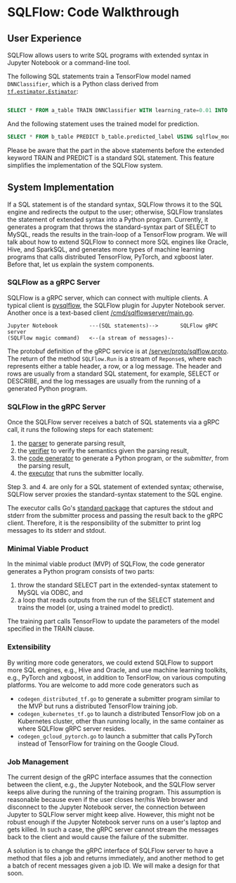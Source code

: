 # SQLFlow: Code Walkthrough

## User Experience

SQLFlow allows users to write SQL programs with extended syntax in Jupyter Notebook or a command-line tool.

The following SQL statements train a TensorFlow model named `DNNClassifier`, which is a Python class derived from [`tf.estimator.Estimator`](https://www.tensorflow.org/api_docs/python/tf/estimator/Estimator):

```sql

SELECT * FROM a_table TRAIN DNNClassifier WITH learning_rate=0.01 INTO sqlflow_models.my_model;
```

And the following statement uses the trained model for prediction.

```sql
SELECT * FROM b_table PREDICT b_table.predicted_label USING sqlflow_models.my_model;
```

Please be aware that the part in the above statements before the extended keyword TRAIN and PREDICT is a standard SQL statement. This feature simplifies the implementation of the SQLFlow system.

## System Implementation

If a SQL statement is of the standard syntax, SQLFlow throws it to the SQL engine and redirects the output to the user; otherwise, SQLFlow translates the statement of extended syntax into a Python program.  Currently, it generates a program that throws the standard-syntax part of SELECT to MySQL, reads the results in the train-loop of a TensorFlow program.  We will talk about how to extend SQLFlow to connect more SQL engines like Oracle, Hive, and SparkSQL, and generates more types of machine learning programs that calls distributed TensorFlow, PyTorch, and xgboost later. Before that, let us explain the system components.

### SQLFlow as a gRPC Server

SQLFlow is a gRPC server, which can connect with multiple clients.  A typical client is [pysqlflow](https://github.com/sql-machine-learning/pysqlflow), the SQLFlow plugin for Jupyter Notebook server.  Another once is a text-based client [/cmd/sqlflowserver/main.go](https://github.com/sql-machine-learning/sqlflow/tree/develop/cmd/sqlflowserver/main.go).

```
Jupyter Notebook          ---(SQL statements)-->       SQLFlow gRPC server
(SQLFlow magic command)   <--(a stream of messages)--
```

The protobuf definition of the gRPC service is at [/server/proto/sqlflow.proto](https://github.com/sql-machine-learning/sqlflow/tree/develop/pkg/server/proto/sqlflow.proto).  The return of the method `SQLFlow.Run` is a stream of `Reponse`s, where each represents either a table header, a row, or a log message.  The header and rows are usually from a standard SQL statement, for example, SELECT or DESCRIBE, and the log messages are usually from the running of a generated Python program.

### SQLFlow in the gRPC Server

Once the SQLFlow server receives a batch of SQL statements via a gRPC call, it runs the following steps for each statement:

1. the [parser](https://github.com/sql-machine-learning/sqlflow/tree/develop/pkg/sql/sql.y) to generate parsing result,
2. the [verifier](https://github.com/sql-machine-learning/sqlflow/tree/develop/pkg/sql/verifier.go) to verify the semantics given the parsing result,
3. the [code generator](https://github.com/sql-machine-learning/sqlflow/tree/pkg/develop/sql/codegen.go) to generate a Python program, or the *submitter*, from the parsing result,
4. the [executor](https://github.com/sql-machine-learning/sqlflow/tree/develop/pkg/sql/executor.go) that runs the submitter locally.

Step 3. and 4. are only for a SQL statement of extended syntax; otherwise, SQLFlow server proxies the standard-syntax statement to the SQL engine.

The executor calls Go's [standard package](https://godoc.org/os/exec) that captures the stdout and stderr from the submitter process and passing the result back to the gRPC client.  Therefore, it is the responsibility of the submitter to print log messages to its stderr and stdout.

### Minimal Viable Product

In the minimal viable product (MVP) of SQLFlow, the code generator generates a Python program consists of two parts:

1. throw the standard SELECT part in the extended-syntax statement to MySQL via ODBC, and
1. a loop that reads outputs from the run of the SELECT statement and trains the model (or, using a trained model to predict).

The training part calls TensorFlow to update the parameters of the model specified in the TRAIN clause.

### Extensibility

By writing more code generators, we could extend SQLFlow to support more SQL engines, e.g., Hive and Oracle, and use machine learning toolkits, e.g., PyTorch and xgboost, in addition to TensorFlow, on various computing platforms.  You are welcome to add more code generators such as

- `codegen_distributed_tf.go` to generate a submitter program similar to the MVP but runs a distributed TensorFlow training job.
- `codegen_kubernetes_tf.go` to launch a distributed TensorFlow job on a Kubernetes cluster, other than running locally, in the same container as where SQLFlow gRPC server resides.
- `codegen_gcloud_pytorch.go` to launch a submitter that calls PyTorch instead of TensorFlow for training on the Google Cloud.

### Job Management

The current design of the gRPC interface assumes that the connection between the client, e.g., the Jupyter Notebook, and the SQLFlow server keeps alive during the running of the training program.  This assumption is reasonable because even if the user closes her/his Web browser and disconnect to the Jupyter Notebook server, the connection between Jupyter to SQLFlow server might keep alive.  However, this might not be robust enough if the Jupyter Notebook server runs on a user's laptop and gets killed.  In such a case, the gRPC server cannot stream the messages back to the client and would cause the failure of the submitter.

A solution is to change the gRPC interface of SQLFlow server to have a method that files a job and returns immediately, and another method to get a batch of recent messages given a job ID.  We will make a design for that soon.
